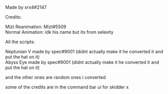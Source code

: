 Made by xrx4#2147

Credits:

Mizt Reanimation: Mizt#5509                   
Normal Animation: idk his name but its from selexity

All the scripts:

Neptunian V made by spec#9001 (didnt actually make it he converted it and put the hat on it)        
Abyss Eye made by spec#9001 (didnt actually make it he converted it and put the hat on it)

and the other ones are random ones i converted

some of the credits are in the command bar ui for skidder x
